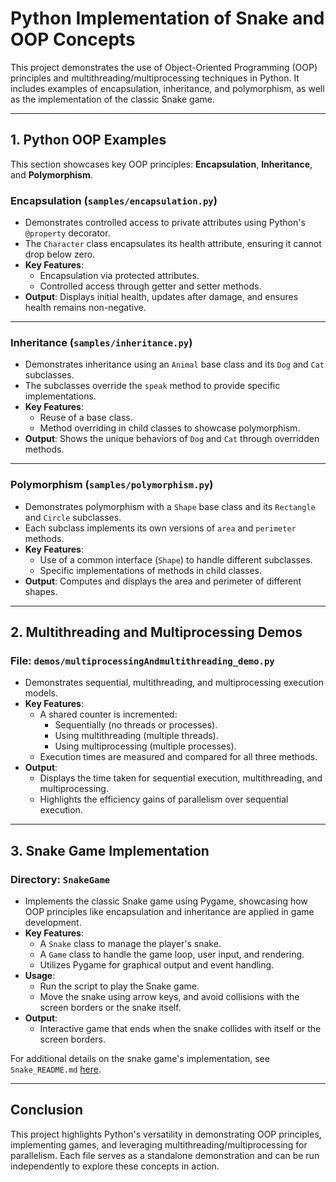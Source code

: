# Python Implementation of Snake and OOP Concepts
This project demonstrates the use of Object-Oriented Programming (OOP) principles and multithreading/multiprocessing techniques in Python. It includes examples of encapsulation, inheritance, and polymorphism, as well as the implementation of the classic Snake game.

---

## **1. Python OOP Examples**
This section showcases key OOP principles: **Encapsulation**, **Inheritance**, and **Polymorphism**.

### **Encapsulation (`samples/encapsulation.py`)**
- Demonstrates controlled access to private attributes using Python's `@property` decorator.
- The `Character` class encapsulates its health attribute, ensuring it cannot drop below zero.
- **Key Features**:
    - Encapsulation via protected attributes.
    - Controlled access through getter and setter methods.
- **Output**:
  Displays initial health, updates after damage, and ensures health remains non-negative.

---

### **Inheritance (`samples/inheritance.py`)**
- Demonstrates inheritance using an `Animal` base class and its `Dog` and `Cat` subclasses.
- The subclasses override the `speak` method to provide specific implementations.
- **Key Features**:
    - Reuse of a base class.
    - Method overriding in child classes to showcase polymorphism.
- **Output**:
  Shows the unique behaviors of `Dog` and `Cat` through overridden methods.

---

### **Polymorphism (`samples/polymorphism.py`)**
- Demonstrates polymorphism with a `Shape` base class and its `Rectangle` and `Circle` subclasses.
- Each subclass implements its own versions of `area` and `perimeter` methods.
- **Key Features**:
    - Use of a common interface (`Shape`) to handle different subclasses.
    - Specific implementations of methods in child classes.
- **Output**:
  Computes and displays the area and perimeter of different shapes.

---

## **2. Multithreading and Multiprocessing Demos**
### **File: `demos/multiprocessingAndmultithreading_demo.py`**
- Demonstrates sequential, multithreading, and multiprocessing execution models.
- **Key Features**:
    - A shared counter is incremented:
        - Sequentially (no threads or processes).
        - Using multithreading (multiple threads).
        - Using multiprocessing (multiple processes).
    - Execution times are measured and compared for all three methods.
- **Output**:
    - Displays the time taken for sequential execution, multithreading, and multiprocessing.
    - Highlights the efficiency gains of parallelism over sequential execution.

---

## **3. Snake Game Implementation**
### **Directory: `SnakeGame`**
- Implements the classic Snake game using Pygame, showcasing how OOP principles like encapsulation and inheritance are applied in game development.
- **Key Features**:
    - A `Snake` class to manage the player's snake.
    - A `Game` class to handle the game loop, user input, and rendering.
    - Utilizes Pygame for graphical output and event handling.
- **Usage**:
    - Run the script to play the Snake game.
    - Move the snake using arrow keys, and avoid collisions with the screen borders or the snake itself.
- **Output**:
    - Interactive game that ends when the snake collides with itself or the screen borders.

For additional details on the snake game's implementation, see `Snake_README.md` [here](SnakeGame/Snake_README).

---

## **Conclusion**
This project highlights Python's versatility in demonstrating OOP principles, implementing games, and leveraging multithreading/multiprocessing for parallelism. Each file serves as a standalone demonstration and can be run independently to explore these concepts in action.
